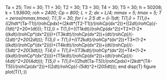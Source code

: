 Ta = 25;
Tini = 30;
T1 = 30;
T2 = 30;
T3 = 30;
T4 = 30;
T5 = 30;
h = 50208;
k = 1.9*3600;
roh = 2400;
Cp = 800;
L = 2;
dx = L/4;
mmax = 5;
tmax = 5;
T = zeros(mmax,tmax);
T(:,1) = 30;
for i = 2:5
    dt = (i-1)*dt;
    T(1,i) = T(1,i)+((2*h*dt*(Ta-T1))/(roh*Cp*dx)+(2*k*dt*(T2-T1))/(roh*Cp*(dx^2))+((2*dt)/roh*Cp)*(-(1*dt)^2+20*(dt)));
    T(2,i) = T(1,i)+((T1*k*dt)/(roh*Cp*(dx^2))+T2*(1-2*((k*dt)/(roh*Cp*(dx^2))))+(T3*k*dt)/(roh*Cp*(dx^2))+(dt/(roh*Cp))*(-(2*dt)^2+20*(2*dt)));
    T(3,i) = T(1,i)+((T2*k*dt)/(roh*Cp*(dx^2))+T3*(1-2*((k*dt)/(roh*Cp*(dx^2))))+(T4*k*dt)/(roh*Cp*(dx^2))+(dt/(roh*Cp))*(-(3*dt)^2+20*(3*dt)));
    T(4,i) = T(1,i)+((T3*k*dt)/(roh*Cp*(dx^2))+T4*(1-2*((k*dt)/(roh*Cp*(dx^2))))+(T5*k*dt)/(roh*Cp*(dx^2))+(dt/(roh*Cp))*(-(4*dt)^2+20*(4*dt)));
    T(5,i) = T(1,i)+((2*h*dt*(Ta-T5))/(roh*Cp*dx)+(2*k*dt*(T4-T5))/(roh*Cp*(dx^2))+((2*dt)/roh*Cp)*(-(5*dt)^2+(20*5*dt)));
end
disp(T)
figure
plot(T(1,:))
